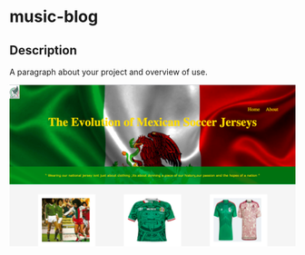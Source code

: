 # music-blog




## Description
A paragraph about your project and overview of use.



<img src="./image folder/screenshot.png" width="800px" alt="enter_alternate_text">
